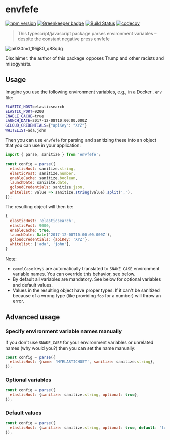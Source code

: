 # envfefe

[![npm version](https://badge.fury.io/js/envfefe.svg)](https://badge.fury.io/js/envfefe)
[![Greenkeeper badge](https://badges.greenkeeper.io/paperhive/envfefe.svg)](https://greenkeeper.io/)
[![Build Status](https://travis-ci.org/paperhive/envfefe.svg?branch=master)](https://travis-ci.org/paperhive/envfefe)
[![codecov](https://codecov.io/gh/paperhive/envfefe/branch/master/graph/badge.svg)](https://codecov.io/gh/paperhive/envfefe)

> This typescript/javascript package parses environment variables – despite the constant negative press envfefe

![jai030md_19ijj80_q88qdg](https://user-images.githubusercontent.com/1874116/33260253-8be1a670-d35f-11e7-9337-988b4286ed84.png)

Disclaimer: the author of this package opposes Trump and other racists and misogynists.

## Usage

Imagine you use the following environment variables, e.g., in a Docker `.env` file:

```bash
ELASTIC_HOST=elasticsearch
ELASTIC_PORT=9200
ENABLE_CACHE=true
LAUNCH_DATE=2017-12-08T10:00:00.000Z
GCLOUD_CREDENTIALS={"apiKey": "XYZ"}
WHITELIST=ada,john
```

Then you can use `envfefe` for parsing and sanitizing these into an object
that you can use in your application:

```javascript
import { parse, sanitize } from 'envfefe';

const config = parse({
  elasticHost: sanitize.string,
  elasticPost: sanitize.number,
  enableCache: sanitize.boolean,
  launchDate: sanizite.date,
  gcloudCredentials: sanitize.json,
  whitelist: value => sanitize.string(value).split(','),
});
```

The resulting object will then be:
```javascript
{
  elasticHost: 'elasticsearch',
  elasticPost: 9000,
  enableCache: true,
  launchDate: Date('2017-12-08T10:00:00.000Z'),
  gcloudCredentials: {apiKey: 'XYZ'},
  whitelist: ['ada', 'john'],
}
```

Note:
 * `camelCase` keys are automatically translated to
   `SNAKE_CASE` environment variable names. You can override
   this behavior, see below.
 * By default all variables are mandatory. See below for
   optional variables and default values.
 * Values in the resulting object have proper types. If it can't be
   sanitized because of a wrong type (like providing `foo` for a number)
   will throw an error.

## Advanced usage

### Specify environment variable names manually

If you don't use `SNAKE_CASE` for your environment variables
or unrelated names (why would you?) then you can set the name manually:

```javascript
const config = parse({
  elasticHost: {name: 'MYELASTICHOST', sanitize: sanitize.string},
});
```

### Optional variables

```javascript
const config = parse({
  elasticHost: {sanitize: sanitize.string, optional: true},
});
```

### Default values

```javascript
const config = parse({
  elasticHost: {sanitize: sanitize.string, optional: true, default: 'localhost'},
});
```
